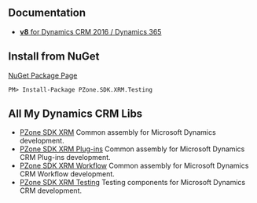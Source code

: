 ## Documentation
<ul>
<li><a href="v8/index.html"><b>v8</b> for Dynamics CRM 2016 / Dynamics 365</a></li>
</ul>

## Install from NuGet

<a href="https://preview.nuget.org/packages/PZone.SDK.XRM.Testing/">NuGet Package Page</a>

```
PM> Install-Package PZone.SDK.XRM.Testing
```

## All My Dynamics CRM Libs

<ul>
<li><a href="https://github.com/ZooY/PZone.SDK.XRM">PZone SDK XRM</a> Common assembly for Microsoft Dynamics development.</li>
<li><a href="https://github.com/ZooY/PZone.SDK.XRM.Plugins">PZone SDK XRM Plug-ins</a> Common assembly for Microsoft Dynamics CRM Plug-ins development.</li>
<li><a href="https://github.com/ZooY/PZone.SDK.XRM.Workflow">PZone SDK XRM Workflow</a> Common assembly for Microsoft Dynamics CRM Workflow development.</li>
<li><a href="https://github.com/ZooY/PZone.SDK.XRM.Testing">PZone SDK XRM Testing</a> Testing components for Microsoft Dynamics CRM development.</li>
</ul>

